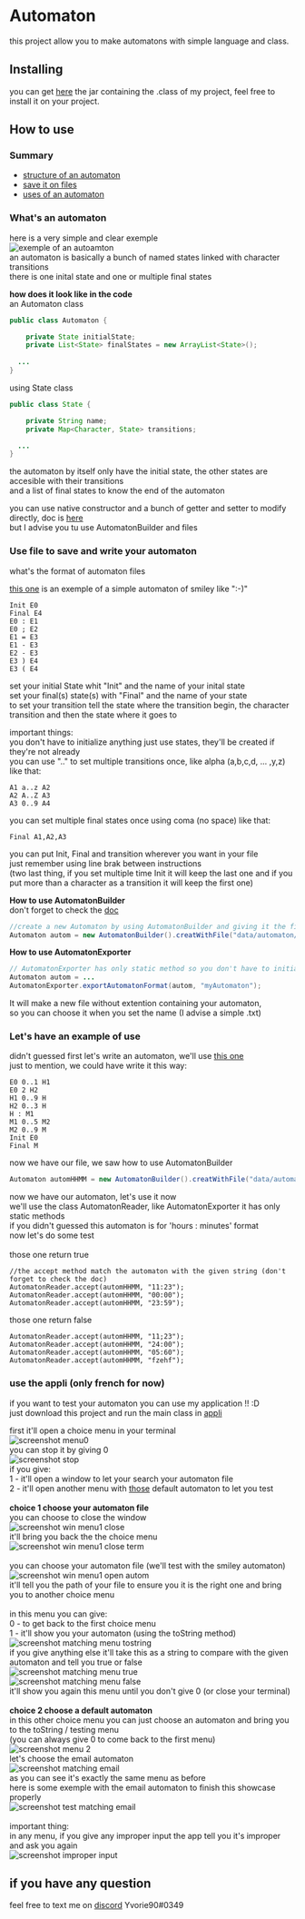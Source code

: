# Automaton
this project allow you to make automatons with simple language and class.

## Installing 
you can get [here](https://github.com/Yvorie90/Automaton/tree/main/jar) the jar containing the .class of my project, feel free to install it on your project.

## How to use

### Summary
- [structure of an automaton](#whats-an-automaton)
- [save it on files](#use-file-to-save-and-write-your-automaton)
- [uses of an automaton](#lets-have-an-example)


### What's an automaton 
here is a very simple and clear exemple <br>
![exemple of an autoamton](https://cdn.discordapp.com/attachments/778226108834512937/918875995270967336/Untitled_Diagram.drawio_1.png) <br>
an automaton is basically a bunch of named states linked with character transitions <br>
there is one inital state and one or multiple final states <br>

**how does it look like in the code** <br>
an Automaton class
```java
public class Automaton {

    private State initialState;
    private List<State> finalStates = new ArrayList<State>();
    
  ...
}  
```
using State class
```java
public class State {

    private String name;
    private Map<Character, State> transitions;

  ...
}  

```
the automaton by itself only have the initial state, the other states are accesible with their transitions<br>
and a list of final states to know the end of the automaton<br>

you can use native constructor and a bunch of getter and setter to modify directly, doc is [here](https://github.com/Yvorie90/Automaton/tree/main/doc)<br>
but I advise you tu use AutomatonBuilder and files


### Use file to save and write your automaton

what's the format of automaton files<br>

[this one](https://github.com/Yvorie90/Automaton/blob/main/data/automaton/SmileyAutomata.txt) is an exemple of a simple automaton of smiley like ":-)"<br>
```
Init E0 
Final E4
E0 : E1
E0 ; E2
E1 = E3
E1 - E3
E2 - E3
E3 ) E4
E3 ( E4
```
set your initial State whit "Init" and the name of your inital state<br>
set your final(s) state(s) with "Final" and the name of your state<br>
to set your transition tell the state where the transition begin, the character transition and then the state where it goes to<br>

important things:<br>
you don't have to initialize anything just use states, they'll be created if they're not already <br>
you can use ".." to set multiple transitions once, like alpha (a,b,c,d, ... ,y,z) like that:<br>
```
A1 a..z A2
A2 A..Z A3
A3 0..9 A4
```
you can set multiple final states once using coma (no space) like that:
```
Final A1,A2,A3
```
you can put Init, Final and transition wherever you want in your file<br>
just remember using line brak between instructions<br>
(two last thing, if you set multiple time Init it will keep the last one and if you put more than a character as a transition it will keep the first one)<br>

**How to use AutomatonBuilder**<br>
don't forget to check the [doc](https://github.com/Yvorie90/Automaton/tree/main/doc)

```java
//create a new Automaton by using AutomatonBuilder and giving it the filepath
Automaton autom = new AutomatonBuilder().creatWithFile("data/automaton/SmileyAutomata.txt");
```
**How to use AutomatonExporter**<br>
```java
// AutomatonExporter has only static method so you don't have to initialize it
Automaton autom = ...
AutomatonExporter.exportAutomatonFormat(autom, "myAutomaton");
```
It will make a new file without extention containing your automaton,<br>
so you can choose it when you set the name (I advise a simple .txt)

### Let's have an example of use

 didn't guessed
first let's write an automaton, we'll use [this one](https://github.com/Yvorie90/Automaton/blob/main/data/automaton/HeureMinuteAutomata.txt)<br>
just to mention, we could have write it this way:
```
E0 0..1 H1
E0 2 H2
H1 0..9 H
H2 0..3 H
H : M1
M1 0..5 M2
M2 0..9 M
Init E0
Final M
```
now we have our file, we saw how to use AutomatonBuilder
```java
Automaton automHHMM = new AutomatonBuilder().creatWithFile("data/automaton/SmileyAutomata.txt");
```
now we have our automaton, let's use it now<br>
we'll use the class AutomatonReader, like AutomatonExporter it has only static methods<br>
if you didn't guessed this automaton is for 'hours : minutes' format<br>
now let's do some test<br>
<br>
those one return true
```
//the accept method match the automaton with the given string (don't forget to check the doc) 
AutomatonReader.accept(automHHMM, "11:23");
AutomatonReader.accept(automHHMM, "00:00");
AutomatonReader.accept(automHHMM, "23:59");
```
those one return false<br>
```
AutomatonReader.accept(automHHMM, "11;23");
AutomatonReader.accept(automHHMM, "24:00");
AutomatonReader.accept(automHHMM, "05:60");
AutomatonReader.accept(automHHMM, "fzehf");
```

### use the appli (only french for now)

if you want to test your automaton you can use my application !! :D <br>
just download this project and run the main class in [appli](https://github.com/Yvorie90/Automaton/blob/main/src/Appli.java)<br>

first it'll open a choice menu in your terminal<br>
![screenshot menu0](https://cdn.discordapp.com/attachments/778226108834512937/918913659953111090/unknown.png)<br>
you can stop it by giving 0<br>
![screenshot stop](https://media.discordapp.net/attachments/778226108834512937/918917519467741194/unknown.png)<br>
if you give:<br>
1 - it'll open a window to let your search your automaton file<br>
2 - it'll open another menu with [those](https://github.com/Yvorie90/Automaton/tree/main/data/automaton) default automaton to let you test <br>
<br>
**choice 1 choose your automaton file**<br>
you can choose to close the window<br>
![screenshot win menu1 close](https://media.discordapp.net/attachments/778226108834512937/918915779007754260/unknown.png?width=466&height=430)<br>
it'll bring you back the the choice menu<br>
![screenshot win menu1 close term](https://media.discordapp.net/attachments/778226108834512937/918915667992932372/unknown.png)<br>
<br>
you can choose your automaton file (we'll test with the smiley automaton)<br>
![screenshot win menu1 open autom](https://cdn.discordapp.com/attachments/778226108834512937/918919119301124166/unknown.png)<br>
it'll tell you the path of your file to ensure you it is the right one and bring you to another choice menu<br>
<br>
in this menu you can give:<br>
0 - to get back to the first choice menu<br>
1 - it'll show you your automaton (using the toString method)<br>
![screenshot matching menu tostring](https://cdn.discordapp.com/attachments/778226108834512937/918919934459928616/unknown.png)<br>
if you give anything else it'll take this as a string to compare with the given automaton and tell you true or false<br>
![screenshot matching menu true](https://media.discordapp.net/attachments/778226108834512937/918921720100966410/unknown.png)<br>
![screenshot matching menu false](https://media.discordapp.net/attachments/778226108834512937/918921885905977364/unknown.png)<br>
it'll show you again this menu until you don't give 0 (or close your terminal)<br>
<br>
**choice 2 choose a default automaton**<br>
in this other choice menu you can just choose an automaton and bring you to the toString / testing menu<br>
(you can always give 0 to come back to the first menu)<br>
![screenshot menu 2](https://media.discordapp.net/attachments/778226108834512937/918922742567419914/unknown.png)<br>
let's choose the email automaton<br>
![screenshot matching email](https://cdn.discordapp.com/attachments/778226108834512937/918923345066590268/unknown.png)<br>
as you can see it's exactly the same menu as before<br>
here is some exemple with the email automaton to finish this showcase properly<br>
![screenshot test matching email](https://cdn.discordapp.com/attachments/778226108834512937/918924539503730708/unknown.png)<br>
<br>
important thing:<br>
in any menu, if you give any improper input the app tell you it's improper and ask you again<br>
![screenshot improper input](https://cdn.discordapp.com/attachments/778226108834512937/918925992741969930/unknown.png)<br>

## if you have any question
feel free to text me on [discord](https://discord.com/) Yvorie90#0349<br>

















